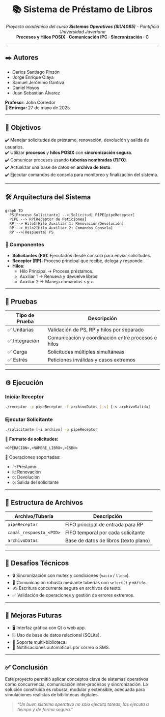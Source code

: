 <h1 align="center">📚 Sistema de Préstamo de Libros</h1>

<p align="center">
  <em>Proyecto académico del curso <strong>Sistemas Operativos (SIU4085)</strong> - Pontificia Universidad Javeriana</em><br>
  <strong>Procesos y Hilos POSIX · Comunicación IPC · Sincronización · C</strong>
</p>

---

## ✒️ Autores

- Carlos Santiago Pinzón  
- Jorge Enrique Olaya  
- Samuel Jerónimo Gantiva  
- Daniel Hoyos  
- Juan Sebastián Álvarez  

**Profesor:** John Corredor  
📅 **Entrega:** 27 de mayo de 2025  

---

## 🎯 Objetivos

✔️ Manejar solicitudes de préstamo, renovación, devolución y salida de usuarios.  
✔️ Utilizar **procesos** y **hilos POSIX** con **sincronización segura**.  
✔️ Comunicar procesos usando **tuberías nombradas (FIFO)**.  
✔️ Actualizar una base de datos en **archivo de texto**.  
✔️ Ejecutar comandos de consola para monitoreo y finalización del sistema.

---

## 🛠️ Arquitectura del Sistema

```mermaid
graph TD
  PS[Proceso Solicitante] -->|Solicitud| PIPE[pipeReceptor]
  PIPE --> RP[Receptor de Peticiones]
  RP --> Hilo1[Hilo Auxiliar 1: Renovación/Devolución]
  RP --> Hilo2[Hilo Auxiliar 2: Comandos Consola]
  RP -->|Respuesta| PS
```

### 🧩 Componentes

- **Solicitantes (PS):** Ejecutados desde consola para enviar solicitudes.
- **Receptor (RP):** Proceso principal que recibe, delega y responde.
- **Hilos:**
  - Hilo Principal → Procesa préstamos.
  - Auxiliar 1 → Renueva y devuelve libros.
  - Auxiliar 2 → Maneja comandos `s` y `x`.

---

## 🧪 Pruebas

| Tipo de Prueba | Descripción |
|----------------|-------------|
| ✅ Unitarias   | Validación de PS, RP y hilos por separado |
| ✅ Integración | Comunicación y coordinación entre procesos e hilos |
| ✅ Carga       | Solicitudes múltiples simultáneas |
| ✅ Estrés      | Peticiones inválidas y casos extremos |

---

## ⚙️ Ejecución

### Iniciar Receptor
```bash
./receptor -p pipeReceptor -f archivoDatos [-v] [-s archivoSalida]
```

### Ejecutar Solicitante
```bash
./solicitante [-i archivo] -p pipeReceptor
```

📌 **Formato de solicitudes:**
```
<OPERACIÓN>,<NOMBRE_LIBRO>,<ISBN>
```

🔁 Operaciones soportadas:
- `P`: Préstamo  
- `R`: Renovación  
- `D`: Devolución  
- `Q`: Salida del solicitante  

---

## 📁 Estructura de Archivos

| Archivo/Tubería        | Descripción |
|------------------------|-------------|
| `pipeReceptor`         | FIFO principal de entrada para RP |
| `canal_respuesta_<PID>`| FIFO temporal por cada solicitante |
| `archivoDatos`         | Base de datos de libros (texto plano) |

---

## 🚧 Desafíos Técnicos

- 🔒 Sincronización con mutex y condiciones (`vacio` / `lleno`).
- 📡 Comunicación robusta mediante tuberías con `select()` y `mkfifo`.
- ✍️ Escritura concurrente segura en archivos de texto.
- ✅ Validación de operaciones y gestión de errores extremos.

---

## 🚀 Mejoras Futuras

- 🖥️ Interfaz gráfica con Qt o web app.
- 🗄️ Uso de base de datos relacional (SQLite).
- 🏢 Soporte multi-biblioteca.
- 🔔 Notificaciones automáticas por correo o SMS.

---

## ✅ Conclusión

Este proyecto permitió aplicar conceptos clave de sistemas operativos como concurrencia, comunicación inter-procesos y sincronización. La solución construida es robusta, modular y extensible, adecuada para simulaciones realistas de bibliotecas digitales.

> _“Un buen sistema operativo no solo ejecuta tareas, las ejecuta a tiempo y de forma segura.”_
